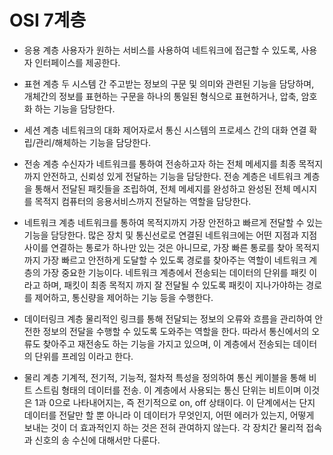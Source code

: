 # OSI 7계층

- 응용 계층
  사용자가 원하는 서비스를 사용하여 네트워크에 접근할 수 있도록, 사용자 인터페이스를 제공한다.

- 표현 계층
  두 시스템 간 주고받는 정보의 구문 및 의미와 관련된 기능을 담당하며, 개체간의 정보를 표현하는 구문을 하나의 통일된 형식으로 표현하거나, 압축, 암호화 하는 기능을 담당한다.

- 세션 계층
  네트워크의 대화 제어자로서 통신 시스템의 프로세스 간의 대화 연결 확립/관리/해체하는 기능을 담당한다.

- 전송 계층
  수신자가 네트워크를 통하여 전송하고자 하는 전체 메세지를 최종 목적지까지 안전하고, 신뢰성 있게 전달하는 기능을 담당한다. 전송 계층은 네트워크 계층을 통해서 전달된 패킷들을 조립하여, 전체 메세지를 완성하고 완성된 전체 메시지를 목적지 컴퓨터의 응용서비스까지 전달하는 역할을 담당한다.

- 네트워크 계층
  네트워크를 통하여 목적지까지 가장 안전하고 빠르게 전달할 수 있는 기능을 담당한다. 많은 장치 및 통신선로로 연결된 네트워크에는 어떤 지점과 지점사이를 연결하는 통로가 하나만 있는 것은 아니므로, 가장 빠른 통로를 찾아 목적지까지 가장 빠르고 안전하게 도달할 수 있도록 경로를 찾아주는 역할이 네트워크 계층의 가장 중요한 기능이다. 네트워크 계층에서 전송되는 데이터의 단위를 패킷 이라고 하며, 패킷이 최종 목적지 까지 잘 전달될 수 있도록 패킷이 지나가야하는 경로를 제어하고, 통신량을 제어하는 기능 등을 수행한다.

- 데이터링크 계층
  물리적인 링크를 통해 전달되는 정보의 오류와 흐름을 관리하여 안전한 정보의 전달을 수행할 수 있도록 도와주는 역할을 한다. 따라서 통신에서의 오류도 찾아주고 재전송도 하는 기능을 가지고 있으며, 이 계층에서 전송되는 데이터의 단위를 프레임 이라고 한다.

- 물리 계층
  기계적, 전기적, 기능적, 절차적 특성을 정의하여 통신 케이블을 통해 비트 스트림 형태의 데이터를 전송.
  이 계층에서 사용되는 통신 단위는 비트이며 이것은 1과 0으로 나타내어지는, 즉 전기적으로 on, off 상태이다.
  이 단계에서는 단지 데이터를 전달만 할 뿐 아니라 이 데이터가 무엇인지, 어떤 에러가 있는지, 어떻게 보내는 것이 더 효과적인지 하는 것은 전혀 관여하지 않는다. 각 장치간 물리적 접속과 신호의 송 수신에 대해서만 다룬다.
